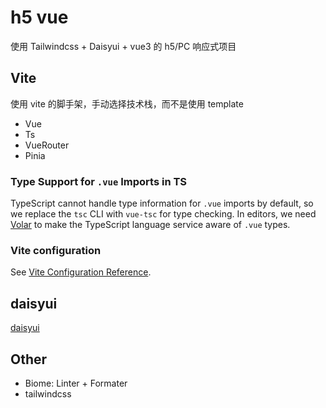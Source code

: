 # h5 vue

使用 Tailwindcss + Daisyui + vue3 的 h5/PC 响应式项目

## Vite

使用 vite 的脚手架，手动选择技术栈，而不是使用 template

- Vue
- Ts
- VueRouter
- Pinia

### Type Support for `.vue` Imports in TS

TypeScript cannot handle type information for `.vue` imports by default, so we replace the `tsc` CLI with `vue-tsc` for type checking. In editors, we need [Volar](https://marketplace.visualstudio.com/items?itemName=Vue.volar) to make the TypeScript language service aware of `.vue` types.

### Vite configuration

See [Vite Configuration Reference](https://vite.dev/config/).

## daisyui

[daisyui]()

## Other

- Biome: Linter + Formater
- tailwindcss
